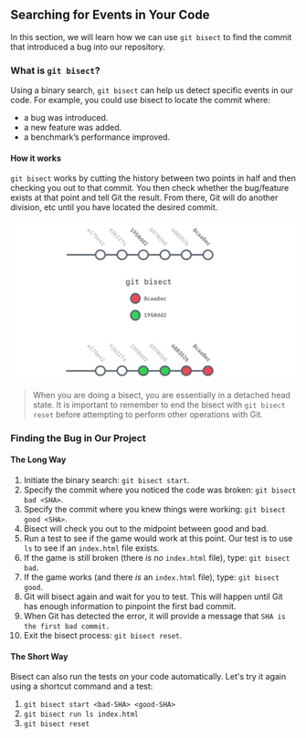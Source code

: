 ## Searching for Events in Your Code

In this section, we will learn how we can use `git bisect` to find the commit that introduced a bug into our repository.

### What is `git bisect`?

Using a binary search, `git bisect` can help us detect specific events in our code. For example, you could use bisect to locate the commit where:

- a bug was introduced.
- a new feature was added.
- a benchmark’s performance improved.

#### How it works

`git bisect` works by cutting the history between two points in half and then checking you out to that commit. You then check whether the bug/feature exists at that point and tell Git the result. From there, Git will do another division, etc until you have located the desired commit.

![Git Bisect](./img/git-bisect.png)

> When you are doing a bisect, you are essentially in a detached head state. It is important to remember to end the bisect with `git bisect reset` before attempting to perform other operations with Git.

### Finding the Bug in Our Project

#### The Long Way

1. Initiate the binary search: `git bisect start`.
1. Specify the commit where you noticed the code was broken: `git bisect bad <SHA>`.
1. Specify the commit where you knew things were working: `git bisect good <SHA>`.
1. Bisect will check you out to the midpoint between good and bad.
1. Run a test to see if the game would work at this point. Our test is to use `ls` to see if an `index.html` file exists.
1. If the game is still broken (there *is no* `index.html` file), type: `git bisect bad`.
1. If the game works (and there *is* an `index.html` file), type: `git bisect good`.
1. Git will bisect again and wait for you to test. This will happen until Git has enough information to pinpoint the first bad commit.
1. When Git has detected the error, it will provide a message that `SHA is the first bad commit.`
1. Exit the bisect process: `git bisect reset`.

#### The Short Way

Bisect can also run the tests on your code automatically. Let's try it again using a shortcut command and a test:

1. `git bisect start <bad-SHA> <good-SHA>`
1. `git bisect run ls index.html`
1. `git bisect reset`
